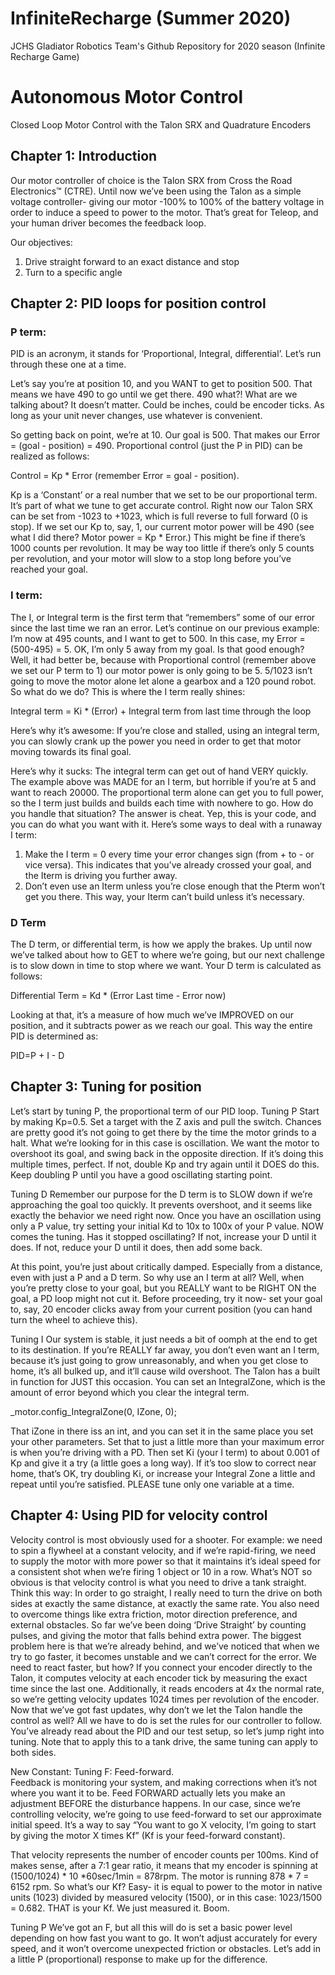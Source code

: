 # InfiniteRecharge (Summer 2020)
JCHS Gladiator Robotics Team's Github Repository for 2020 season (Infinite Recharge Game)

# Autonomous Motor Control
Closed Loop Motor Control with the Talon SRX and Quadrature Encoders

## Chapter 1: Introduction
Our motor controller of choice is the Talon SRX from Cross the Road Electronics™ (CTRE).  Until now we’ve been using the Talon as a simple voltage controller- giving our motor -100% to 100% of the battery voltage in order to induce a speed to power to the motor.   That’s great for Teleop, and your human driver becomes the feedback loop.

Our objectives:
1. Drive straight forward to an exact distance and stop
2. Turn to a specific angle
   

## Chapter 2: PID loops for position control
### P term:
PID is an acronym, it stands for ‘Proportional, Integral, differential’.  Let’s run through these one at a time.

Let’s say you’re at position 10, and you WANT to get to position 500.  That means we have 490 to go until we get there.  490 what?!  What are we talking about?  It doesn’t matter.  Could be inches, could be encoder ticks.  As long as your unit never changes, use whatever is convenient. 

So getting back on point, we’re at 10.  Our goal is 500.  That makes our Error = (goal - position) = 490. Proportional control (just the P in PID) can be realized as follows:

Control = Kp * Error  (remember Error = goal - position).

Kp is a ‘Constant’ or a real number that we set to be our proportional term.  It’s part of what we tune to get accurate control.  Right now our Talon SRX can be set from -1023 to +1023, which is full reverse to full forward (0 is stop).  If we set our Kp to, say, 1, our current motor power will be 490 (see what I did there?  Motor power = Kp * Error.)  This might be fine if there’s 1000 counts per revolution.  It may be way too little if there’s only 5 counts per revolution, and your motor will slow to a stop long before you’ve reached your goal.


### I term:
The I, or Integral term is the first term that “remembers” some of our error since the last time we ran an error.  Let’s continue on our previous example:  I’m now at 495 counts, and I want to get to 500.  In this case, my Error = (500-495) = 5.  OK, I’m only 5 away from  my goal.  Is that good enough?  Well, it had better be, because with Proportional control (remember above we set our P term to 1) our motor power is only going to be 5.  5/1023 isn’t going to move the motor alone let alone a gearbox and a 120 pound robot.  So what do we do?  This is where the I term really shines:

Integral term = Ki * (Error) + Integral term from last time through the loop

Here’s why it’s awesome:  If you’re close and stalled, using an integral term, you can slowly crank up the power you need in order to get that motor moving towards its final goal.

Here’s why it sucks:  The integral term can get out of hand VERY quickly.  The example above was MADE for an I term, but horrible if you’re at 5 and want to reach 20000.  The proportional term alone can get you to full power, so the I term just builds and builds each time with nowhere to go.  How do you handle that situation?  The answer is cheat.  Yep, this is your code, and you can do what you want with it.  Here’s some ways to deal with a runaway I term:
1. Make the I term = 0 every time your error changes sign (from + to - or vice versa).  This indicates that you’ve already crossed your goal, and the Iterm is driving you further away.
2. Don’t even use an Iterm unless you’re close enough that the Pterm won’t get you there.  This way, your Iterm can’t build unless it’s necessary.

### D Term
The D term, or differential term, is how we apply the brakes.  Up until now we’ve talked about how to GET to where we’re going, but our next challenge is to slow down in time to stop where we want.  Your D term is calculated as follows:

Differential Term = Kd * (Error Last time - Error now)

Looking at that, it’s a measure of how much we’ve IMPROVED on our position, and it subtracts power as we reach our goal.  This way the entire PID is determined as:

PID=P + I - D

## Chapter 3: Tuning for position
Let’s start by tuning P, the proportional term of our PID loop.
Tuning P
Start by making Kp=0.5.  Set a target with the Z axis and pull the switch.  Chances are pretty good it’s not going to get there by the time the motor grinds to a halt. What we’re looking for in this case is oscillation.  We want the motor to overshoot its goal, and swing back in the opposite direction.  If it’s doing this multiple times, perfect.  If not, double Kp and try again until it DOES do this.  Keep doubling P until you have a good oscillating starting point.

Tuning D
Remember our purpose for the D term is to SLOW down if we’re approaching the goal too quickly.  It prevents overshoot, and it seems like exactly the behavior we need right now.  Once you have an oscillation using only a P value, try setting your initial Kd to 10x to 100x of your P value.  NOW comes the tuning.  Has it stopped oscillating?  If not, increase your D until it does.  If not, reduce your D until it does, then add some back.

At this point, you’re just about critically damped.  Especially from a distance, even with just a P and a D term.  So why use an I term at all?  Well, when you’re pretty close to your goal, but you REALLY want to be RIGHT ON the goal, a PD loop might not cut it.  Before proceeding, try it now- set your goal to, say, 20 encoder clicks away from your current position (you can hand turn the wheel to achieve this).

Tuning I 
Our system is stable, it just needs a bit of oomph at the end to get to its destination. If you’re REALLY far away, you don’t even want an I term, because it’s just going to grow unreasonably, and when you get close to home, it’s all bulked up, and it’ll cause wild overshoot. The Talon has a built in function for JUST this occasion.  You can set an IntegralZone, which is the amount of error beyond which you clear the integral term.  

_motor.config_IntegralZone(0, IZone, 0);

That iZone in there iss an int, and you can set it in the same place you set your other parameters.  Set that to just a little more than your maximum error is when you’re driving with a PD.  Then set Ki (your I term) to about 0.001 of Kp and give it a try (a little goes a long way).  If it’s too slow to correct near home, that’s OK, try doubling Ki, or increase your Integral Zone a little and repeat until you’re satisfied.   PLEASE tune only one variable at a time.

## Chapter 4: Using PID for velocity control
Velocity control is most obviously used for a shooter.  For example: we need to spin a flywheel at a constant velocity, and if we’re rapid-firing, we need to supply the motor with more power so that it maintains it’s ideal speed for a consistent shot when we’re firing 1 object or 10 in a row.  What’s NOT so obvious is that velocity control is what you need to drive a tank straight.  Think this way:  In order to go straight, I really need to turn the drive on both sides at exactly the same distance, at exactly the same rate.  You also need to overcome things like extra friction, motor direction preference, and external obstacles.  So far we’ve been doing ‘Drive Straight’ by counting pulses, and giving the motor that falls behind extra power.  The biggest problem here is that we’re already behind, and we’ve noticed that when we try to go faster, it becomes unstable and we can’t correct for the error.
We need to react faster, but how?  If you connect your encoder directly to the Talon, it computes velocity at each encoder tick by measuring the exact time since the last one.  Additionally, it reads encoders at 4x the normal rate, so we’re getting velocity updates 1024 times per revolution of the encoder.  Now that we’ve got fast updates, why don’t we let the Talon handle the control as well?  All we have to do is set the rules for our controller to follow.  You’ve already read about the PID and our test setup, so let’s jump right into tuning.  Note that to apply this to a tank drive, the same tuning can apply to both sides.

New Constant:  Tuning F: Feed-forward.  
Feedback is monitoring your system, and making corrections when it’s not where you want it to be.  Feed FORWARD actually lets you make an adjustment BEFORE the disturbance happens. In our case, since we’re controlling velocity, we’re going to use feed-forward to set our approximate initial speed.  It’s a way to say “You want to go X velocity, I’m going to start by giving the motor X times Kf”  (Kf is your feed-forward constant).  

That velocity represents the number of encoder counts per 100ms.  Kind of makes sense, after a 7:1 gear ratio, it means that my encoder is spinning at (1500/1024) * 10 *60sec/1min = 878rpm.  The motor is running 878 * 7 = 6152 rpm. So what’s our Kf?  Easy- it is equal to power to the motor in native units (1023) divided by measured velocity (1500), or in this case: 1023/1500 = 0.682.  THAT is your Kf.  We just measured it.  Boom.

Tuning P
We’ve got an F, but all this will do is set a basic power level depending on how fast you want to go.  It won’t adjust accurately for every speed, and it won’t overcome unexpected friction or obstacles.  Let’s add in a little P (proportional) response to make up for the difference.


